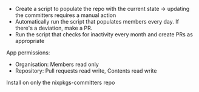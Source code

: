 - Create a script to populate the repo with the current state -> updating the committers requires a manual action
- Automatically run the script that populates members every day. If there's a deviation, make a PR.
- Run the script that checks for inactivity every month and create PRs as appropriate

App permissions:
- Organisation: Members read only
- Repository: Pull requests read write, Contents read write

Install on only the nixpkgs-committers repo
